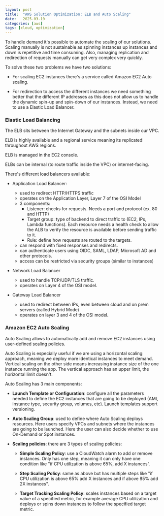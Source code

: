 ```yaml
---
layout: post
title:  "AWS Solution Optimization: ELB and Auto Scaling"
date:   2025-03-10
categories: [aws]
tags: [cloud, optimization]
---
```


To handle demand it's possible to automate the scaling of our solutions. Scaling manually is not sustainable as spinning instances up instances and down is repetitive and time consuming. Also, managing replication and redirection of requests manually can get very complex very quickly. 

To solve these two problems we have two solutions:

- For scaling EC2 instances there's a service called Amazon EC2 Auto scaling. 

- For redirection to access the different instances we need something better that the different IP addresses as this does not allow us to handle the dynamic spin-up and spin-down of our instances. Instead, we need to use a Elastic Load Balancer.

### **Elastic Load Balancing**

The ELB sits between the Internet Gateway and the subnets inside our VPC.

ELB is highly available and a regional service meaning its replicated throughout AWS regions. 

ELB is managed in the EC2 console. 

ELBs can be internal (to route traffic inside the VPC) or internet-facing. 

There's different load balancers available:

- Application Load Balancer:
    - used to redirect HTTP/HTTPS traffic
    - operates on the Application Layer, Layer 7 of the OSI Model
    - 3 components:
        - Listener: checks for requests. Needs a port and protocol (ex. 80 and HTTP)
        - Target group: type of backend to direct traffic to (EC2, IPs, Lambda functions). Each resource needs a health check to allow the ALB to verify the resource is available before sending traffic to it.
        - Rule: define how requests are routed to the targets.
    - can respond with fixed responses and redirects.
    - can authenticate users using OIDC, SAML, LDAP, Microsoft AD and other protocols.
    - access can be restricted via security groups (similar to instances)

- Network Load Balancer
    - used to handle TCP/UDP/TLS traffic.
    - operates on Layer 4 of the OSI model.

- Gateway Load Balancer
    - used to redirect between IPs, even between cloud and on prem servers (called Hybrid Mode)
    - operates on layer 3 and 4 of the OSI model.


### **Amazon EC2 Auto Scaling**

Auto Scaling allows to automatically add and remove EC2 instances using user-defined scaling policies.

Auto Scaling is especially useful if we are using a horizontal scaling approach, meaning we deploy more identical instances to meet demand. Vertical scaling on the other side means increasing instance size of the one instance running the app. The vertical approach has an upper limit, the horizontal limit doesn't.

Auto Scaling has 3 main components:
- **Launch Template or Configuration**: configure all the parameters needed to define the EC2 instances that are going to be deployed (AMI, instance type, security group, volumes, etc). Launch templates support versioning.

- **Auto Scaling Group**: used to define where Auto Scaling deploys resources. Here users specify VPCs and subnets where the instances are going to be launched. Here the user can also decide whether to use On-Demand or Spot instances.

- **Scaling policies**: there are 3 types of scaling policies:

    - **Simple Scaling Policy**: use a CloudWatch alarm to add or remove instances. Only has one step, meaning it can only have one condition like "if CPU utilization is above 65%, add X instances".
    
    - **Step Scaling Policy**: same as above but has multiple steps like "if CPU utilization is above 65% add X instances and if above 85% add 2X instances".

    - **Target Tracking Scaling Policy**: scales instances based on a target value of a specified metric, for example average CPU utilization and deploys or spins down instances to follow the specified target metric. 





